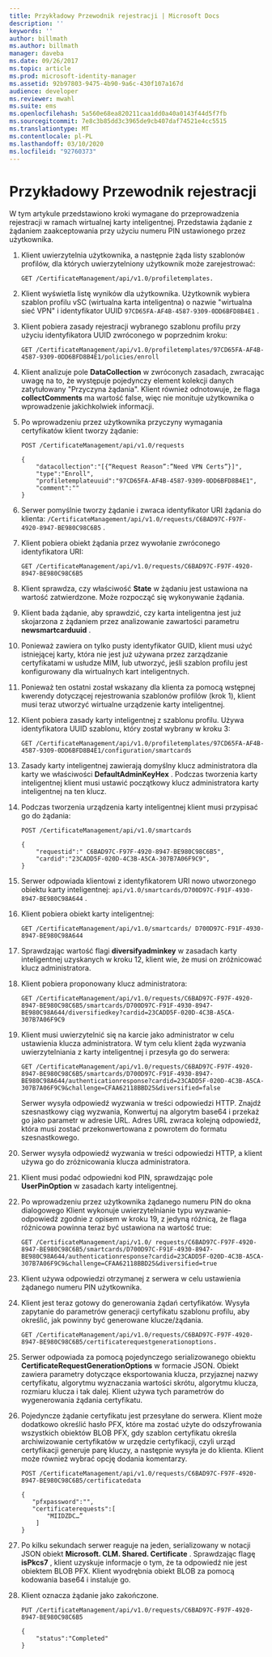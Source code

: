 ```yaml
---
title: Przykładowy Przewodnik rejestracji | Microsoft Docs
description: ''
keywords: ''
author: billmath
ms.author: billmath
manager: daveba
ms.date: 09/26/2017
ms.topic: article
ms.prod: microsoft-identity-manager
ms.assetid: 92b97803-9475-4b90-9a6c-430f107a167d
audience: developer
ms.reviewer: mwahl
ms.suite: ems
ms.openlocfilehash: 5a560e68ea820211caa1dd0a40a0143f44d5f7fb
ms.sourcegitcommit: 7e8c3b85dd3c3965de9cb407daf74521e4cc5515
ms.translationtype: MT
ms.contentlocale: pl-PL
ms.lasthandoff: 03/10/2020
ms.locfileid: "92760373"
---
```

# <a name="sample-enrollment-walkthrough"></a>Przykładowy Przewodnik rejestracji
W tym artykule przedstawiono kroki wymagane do przeprowadzenia rejestracji w ramach wirtualnej karty inteligentnej. Przedstawia żądanie z żądaniem zaakceptowania przy użyciu numeru PIN ustawionego przez użytkownika.

1. Klient uwierzytelnia użytkownika, a następnie żąda listy szablonów profilów, dla których uwierzytelniony użytkownik może zarejestrować:

    ```
    GET /CertificateManagement/api/v1.0/profiletemplates.
    ```
    
2. Klient wyświetla listę wyników dla użytkownika. Użytkownik wybiera szablon profilu vSC (wirtualna karta inteligentna) o nazwie "wirtualna sieć VPN" i identyfikator UUID `97CD65FA-AF4B-4587-9309-0DD6BFD8B4E1` .

3. Klient pobiera zasady rejestracji wybranego szablonu profilu przy użyciu identyfikatora UUID zwróconego w poprzednim kroku:

    ```
    GET /CertificateManagement/api/v1.0/profiletemplates/97CD65FA-AF4B-4587-9309-0DD6BFD8B4E1/policies/enroll
    ```

4. Klient analizuje pole **DataCollection** w zwróconych zasadach, zwracając uwagę na to, że występuje pojedynczy element kolekcji danych zatytułowany "Przyczyna żądania". Klient również odnotowuje, że flaga **collectComments** ma wartość false, więc nie monituje użytkownika o wprowadzenie jakichkolwiek informacji.

5. Po wprowadzeniu przez użytkownika przyczyny wymagania certyfikatów klient tworzy żądanie:

    ```
    POST /CertificateManagement/api/v1.0/requests

    {
        "datacollection":"[{“Request Reason”:”Need VPN Certs”}]",
        "type":"Enroll",
        "profiletemplateuuid":"97CD65FA-AF4B-4587-9309-0DD6BFD8B4E1",
        "comment":""
    }
    ```

6. Serwer pomyślnie tworzy żądanie i zwraca identyfikator URI żądania do klienta:  `/CertificateManagement/api/v1.0/requests/C6BAD97C-F97F-4920-8947-BE980C98C6B5` .

7. Klient pobiera obiekt żądania przez wywołanie zwróconego identyfikatora URI:

    ```
    GET /CertificateManagement/api/v1.0/requests/C6BAD97C-F97F-4920-8947-BE980C98C6B5
    ```

8. Klient sprawdza, czy właściwość **State** w żądaniu jest ustawiona na wartość zatwierdzone. Może rozpocząć się wykonywanie żądania.

9. Klient bada żądanie, aby sprawdzić, czy karta inteligentna jest już skojarzona z żądaniem przez analizowanie zawartości parametru **newsmartcarduuid** .

10. Ponieważ zawiera on tylko pusty identyfikator GUID, klient musi użyć istniejącej karty, która nie jest już używana przez zarządzanie certyfikatami w usłudze MIM, lub utworzyć, jeśli szablon profilu jest konfigurowany dla wirtualnych kart inteligentnych.

11. Ponieważ ten ostatni został wskazany dla klienta za pomocą wstępnej kwerendy dotyczącej rejestrowania szablonów profilów (krok 1), klient musi teraz utworzyć wirtualne urządzenie karty inteligentnej.

12. Klient pobiera zasady karty inteligentnej z szablonu profilu. Używa identyfikatora UUID szablonu, który został wybrany w kroku 3:

    ```
    GET /CertificateManagement/api/v1.0/profiletemplates/97CD65FA-AF4B-4587-9309-0DD6BFD8B4E1/configuration/smartcards
    ```

13. Zasady karty inteligentnej zawierają domyślny klucz administratora dla karty we właściwości **DefaultAdminKeyHex** . Podczas tworzenia karty inteligentnej klient musi ustawić początkowy klucz administratora karty inteligentnej na ten klucz.  
14. Podczas tworzenia urządzenia karty inteligentnej klient musi przypisać go do żądania:

    ```
    POST /CertificateManagement/api/v1.0/smartcards

    {
        "requestid":" C6BAD97C-F97F-4920-8947-BE980C98C6B5",
        "cardid":"23CADD5F-020D-4C3B-A5CA-307B7A06F9C9",
    }
    ```

15. Serwer odpowiada klientowi z identyfikatorem URI nowo utworzonego obiektu karty inteligentnej: `api/v1.0/smartcards/D700D97C-F91F-4930-8947-BE980C98A644` .

16. Klient pobiera obiekt karty inteligentnej:

    ```
    GET /CertificateManagement/api/v1.0/smartcards/ D700D97C-F91F-4930-8947-BE980C98A644
    ```

17. Sprawdzając wartość flagi **diversifyadminkey** w zasadach karty inteligentnej uzyskanych w kroku 12, klient wie, że musi on zróżnicować klucz administratora.

18. Klient pobiera proponowany klucz administratora:

    ```
    GET /CertificateManagement/api/v1.0/requests/C6BAD97C-F97F-4920-8947-BE980C98C6B5/smartcards/D700D97C-F91F-4930-8947-BE980C98A644/diversifiedkey?cardid=23CADD5F-020D-4C3B-A5CA-307B7A06F9C9
    ```

19. Klient musi uwierzytelnić się na karcie jako administrator w celu ustawienia klucza administratora. W tym celu klient żąda wyzwania uwierzytelniania z karty inteligentnej i przesyła go do serwera:

    ```
    GET /CertificateManagement/api/v1.0/requests/C6BAD97C-F97F-4920-8947-BE980C98C6B5/smartcards/D700D97C-F91F-4930-8947-BE980C98A644/authenticationresponse?cardid=23CADD5F-020D-4C3B-A5CA-307B7A06F9C9&challenge=CFAA62118BBD25&diversified=false
    ```

    Serwer wysyła odpowiedź wyzwania w treści odpowiedzi HTTP. Znajdź szesnastkowy ciąg wyzwania, Konwertuj na algorytm base64 i przekaż go jako parametr w adresie URL. Adres URL zwraca kolejną odpowiedź, która musi zostać przekonwertowana z powrotem do formatu szesnastkowego.

20. Serwer wysyła odpowiedź wyzwania w treści odpowiedzi HTTP, a klient używa go do zróżnicowania klucza administratora.

21. Klient musi podać odpowiedni kod PIN, sprawdzając pole **UserPinOption** w zasadach karty inteligentnej.

22. Po wprowadzeniu przez użytkownika żądanego numeru PIN do okna dialogowego Klient wykonuje uwierzytelnianie typu wyzwanie-odpowiedź zgodnie z opisem w kroku 19, z jedyną różnicą, że flaga różnicowa powinna teraz być ustawiona na wartość true:

    ```
    GET /CertificateManagement/api/v1.0/ requests/C6BAD97C-F97F-4920-8947-BE980C98C6B5/smartcards/D700D97C-F91F-4930-8947-BE980C98A644/authenticationresponse?cardid=23CADD5F-020D-4C3B-A5CA-307B7A06F9C9&challenge=CFAA62118BBD25&diversified=true
    ```

23. Klient używa odpowiedzi otrzymanej z serwera w celu ustawienia żądanego numeru PIN użytkownika.

24. Klient jest teraz gotowy do generowania żądań certyfikatów. Wysyła zapytanie do parametrów generacji certyfikatu szablonu profilu, aby określić, jak powinny być generowane klucze/żądania.

    ```
    GET /CertificateManagement/api/v1.0/requests/C6BAD97C-F97F-4920-8947-BE980C98C6B5/certificaterequestgenerationoptions.
    ```

25. Serwer odpowiada za pomocą pojedynczego serializowanego obiektu **CertificateRequestGenerationOptions** w formacie JSON. Obiekt zawiera parametry dotyczące eksportowania klucza, przyjaznej nazwy certyfikatu, algorytmu wyznaczania wartości skrótu, algorytmu klucza, rozmiaru klucza i tak dalej. Klient używa tych parametrów do wygenerowania żądania certyfikatu.

26. Pojedyncze żądanie certyfikatu jest przesyłane do serwera. Klient może dodatkowo określić hasło PFX, które ma zostać użyte do odszyfrowania wszystkich obiektów BLOB PFX, gdy szablon certyfikatu określa archiwizowanie certyfikatów w urzędzie certyfikacji, czyli urząd certyfikacji generuje parę kluczy, a następnie wysyła je do klienta. Klient może również wybrać opcję dodania komentarzy.

    ```
    POST /CertificateManagement/api/v1.0/requests/C6BAD97C-F97F-4920-8947-BE980C98C6B5/certificatedata

    {
       "pfxpassword":"",
       "certificaterequests":[
           "MIIDZDC…”
        ]
    }   
    ```

27. Po kilku sekundach serwer reaguje na jeden, serializowany w notacji JSON obiekt **Microsoft. CLM. Shared. Certificate** . Sprawdzając flagę **isPkcs7** , klient uzyskuje informacje o tym, że ta odpowiedź nie jest obiektem BLOB PFX. Klient wyodrębnia obiekt BLOB za pomocą kodowania base64 i instaluje go.

28. Klient oznacza żądanie jako zakończone.

    ```
    PUT /CertificateManagement/api/v1.0/requests/C6BAD97C-F97F-4920-8947-BE980C98C6B5

    {
        "status":"Completed"
    }
    ```
